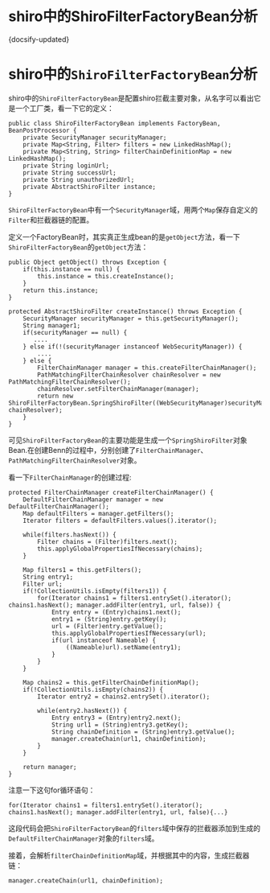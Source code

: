 
# shiro中的ShiroFilterFactoryBean分析
{docsify-updated}




# shiro中的`ShiroFilterFactoryBean`分析
shiro中的`ShiroFilterFactoryBean`是配置shiro拦截主要对象，从名字可以看出它是一个工厂类，看一下它的定义：
    
    public class ShiroFilterFactoryBean implements FactoryBean, BeanPostProcessor {
        private SecurityManager securityManager;
        private Map<String, Filter> filters = new LinkedHashMap();
        private Map<String, String> filterChainDefinitionMap = new LinkedHashMap();
        private String loginUrl;
        private String successUrl;
        private String unauthorizedUrl;
        private AbstractShiroFilter instance;
    }
`ShiroFilterFactoryBean`中有一个`SecurityManager`域，用两个`Map`保存自定义的`Filter`和拦截器链的配置。

定义一个FactoryBean时，其实真正生成bean的是`getObject`方法，看一下`ShiroFilterFactoryBean`的`getObject`方法：

    public Object getObject() throws Exception {
        if(this.instance == null) {
            this.instance = this.createInstance();
        }
        return this.instance;
    }

    protected AbstractShiroFilter createInstance() throws Exception {
        SecurityManager securityManager = this.getSecurityManager();
        String manager1;
        if(securityManager == null) {
           ....
        } else if(!(securityManager instanceof WebSecurityManager)) {
            ....
        } else {
            FilterChainManager manager = this.createFilterChainManager();
            PathMatchingFilterChainResolver chainResolver = new PathMatchingFilterChainResolver();
            chainResolver.setFilterChainManager(manager);
            return new ShiroFilterFactoryBean.SpringShiroFilter((WebSecurityManager)securityManager, chainResolver);
        }
    }

可见`ShiroFilterFactoryBean`的主要功能是生成一个`SpringShiroFilter`对象Bean.在创建Benn的过程中，分别创建了`FilterChainManager`、`PathMatchingFilterChainResolver`对象。

看一下`FilterChainManager`的创建过程:

    protected FilterChainManager createFilterChainManager() {
        DefaultFilterChainManager manager = new DefaultFilterChainManager();
        Map defaultFilters = manager.getFilters();
        Iterator filters = defaultFilters.values().iterator();

        while(filters.hasNext()) {
            Filter chains = (Filter)filters.next();
            this.applyGlobalPropertiesIfNecessary(chains);
        }

        Map filters1 = this.getFilters();
        String entry1;
        Filter url;
        if(!CollectionUtils.isEmpty(filters1)) {
            for(Iterator chains1 = filters1.entrySet().iterator(); chains1.hasNext(); manager.addFilter(entry1, url, false)) {
                Entry entry = (Entry)chains1.next();
                entry1 = (String)entry.getKey();
                url = (Filter)entry.getValue();
                this.applyGlobalPropertiesIfNecessary(url);
                if(url instanceof Nameable) {
                    ((Nameable)url).setName(entry1);
                }
            }
        }

        Map chains2 = this.getFilterChainDefinitionMap();
        if(!CollectionUtils.isEmpty(chains2)) {
            Iterator entry2 = chains2.entrySet().iterator();

            while(entry2.hasNext()) {
                Entry entry3 = (Entry)entry2.next();
                String url1 = (String)entry3.getKey();
                String chainDefinition = (String)entry3.getValue();
                manager.createChain(url1, chainDefinition);
            }
        }

        return manager;
    }
注意一下这句for循环语句：

    for(Iterator chains1 = filters1.entrySet().iterator(); chains1.hasNext(); manager.addFilter(entry1, url, false){...}
这段代码会把`ShiroFilterFactoryBean`的`filters`域中保存的拦截器添加到生成的`DefaultFilterChainManager`对象的`filters`域。

接着，会解析`filterChainDefinitionMap`域，并根据其中的内容，生成拦截器链：

    manager.createChain(url1, chainDefinition);
